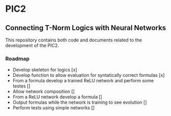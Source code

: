 # PIC2

## Connecting T-Norm Logics with Neural Networks

This repository contains both code and documents related to the development of the PIC2.

### Roadmap
<ul>
  <li>Develop skeleton for logics [x]</li>
  <li>Develop function to allow evaluation for syntatically correct formulas [x] </li>
  <li>From a formula develop a trained ReLU network and perform some testes [] </li>
  <li>Allow network composition [] </li>
  <li>From a ReLU network develop a formula [] </li>
  <li>Output formulas while the network is training to see evolution [] </li>
  <li>Perform tests using simple networks []</li>
</ul>
